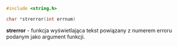 ```C
#include <string.h>

char *strerror(int errnum)
```

**strerror** - funkcja wyświetlająca tekst powiązany z numerem erroru podanym jako argument funkcji.